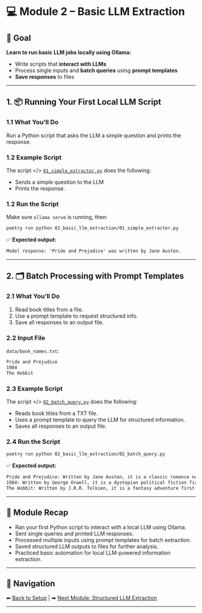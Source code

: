 # 💻 Module 2 – Basic LLM Extraction

## 🎯 Goal

**Learn to run basic LLM jobs locally using Ollama:**

- Write scripts that **interact with LLMs**
- Process single inputs and **batch queries** using **prompt templates**
- **Save responses** to files

---

## 1. 📦 Running Your First Local LLM Script

### **1.1 What You’ll Do**

Run a Python script that asks the LLM a simple question and prints the response.

### **1.2 Example Script**

The script </> [`01_simple_extractor.py`](./01_simple_extractor.py) does the following:

- Sends a simple question to the LLM
- Prints the response.

### **1.2 Run the Script**

Make sure `ollama serve` is running, then:

```bash
poetry run python 02_basic_llm_extraction/01_simple_extractor.py
```

✅ **Expected output:**

```txt
Model response: 'Pride and Prejudice' was written by Jane Austen.
```

---

## 2. 🗂️ Batch Processing with Prompt Templates

### **2.1 What You’ll Do**

1. Read book titles from a file.
2. Use a prompt template to request structured info.
3. Save all responses to an output file.

### **2.2 Input File**

`data/book_names.txt`:

```txt
Pride and Prejudice
1984
The Hobbit
```

### **2.3 Example Script**

The script </> [`02_batch_query.py`](./02_batch_query.py) does the following:

- Reads book titles from a TXT file.
- Uses a prompt template to query the LLM for structured information.
- Saves all responses to an output file.

### **2.4 Run the Script**

```bash
poetry run python 02_basic_llm_extraction/02_batch_query.py
```

✅ **Expected output:**

```txt
Pride and Prejudice: Written by Jane Austen, it is a classic romance novel first published in 1813.
1984: Written by George Orwell, it is a dystopian political fiction first published in 1949.
The Hobbit: Written by J.R.R. Tolkien, it is a fantasy adventure first published in 1937.
```

---

## 📝 Module Recap

- Ran your first Python script to interact with a local LLM using Ollama.
- Sent single queries and printed LLM responses.
- Processed multiple inputs using prompt templates for batch extraction.
- Saved structured LLM outputs to files for further analysis.
- Practiced basic automation for local LLM-powered information extraction.

---

## 🔗 Navigation

⬅ [Back to Setup](../01_setup/README.md) | ➡ [Next Module: Structured LLM Extraction](../03_structured_llm_extraction/README.md)

---
